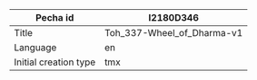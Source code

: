 |Pecha id | I2180D346
| --- | --- 
|Title | Toh_337-Wheel_of_Dharma-v1 
|Language | en
|Initial creation type | tmx